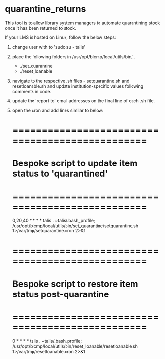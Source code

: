 # quarantine_returns

This tool is to allow library system managers to automate quarantining stock once it has been returned to stock.

If your LMS is hosted on Linux, follow the below steps:

1) change user with to 'sudo su - talis'
2) place the following folders in /usr/opt/blcmp/local/utils/bin/..
    - ./set_quarantine
    - ./reset_loanable
3) navigate to the respective .sh files - setquarantine.sh and resetloanable.sh and update institution-specific values following comments in code.
4) update the 'report to' email addresses on the final line of each .sh file.
5) open the cron and add lines similar to below:

      # ================================================
      # Bespoke script to update item status to 'quarantined'
      # ================================================
      0,20,40 * * * * talis . ~talis/.bash_profile; /usr/opt/blcmp/local/utils/bin/set_quarantine/setquarantine.sh 1>/var/tmp/setquarantine.cron 2>&1
      #
      # ================================================
      # Bespoke script to restore item status post-quarantine
      # ================================================
      0 * * * * talis . ~talis/.bash_profile; /usr/opt/blcmp/local/utils/bin/reset_loanable/resetloanable.sh 1>/var/tmp/resetloanable.cron 2>&1
      #
      #
